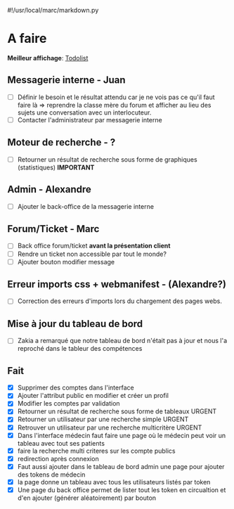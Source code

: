 #!/usr/local/marc/markdown.py


# A faire
**Meilleur affichage**: [Todolist](https://websiteofmarcpartensky.herokuapp.com/article/app-todolist)
    
## Messagerie interne - Juan
- [ ] Définir le besoin et le résultat attendu car je ne vois pas ce qu'il faut faire là 
  => reprendre la classe mère du forum et afficher au lieu des sujets une conversation avec un interlocuteur.
- [ ] Contacter l'administrateur par messagerie interne

## Moteur de recherche - ?
- [ ] Retourner un résultat de recherche sous forme de graphiques (statistiques) **IMPORTANT**

## Admin - Alexandre
  - [ ] Ajouter le back-office de la messagerie interne

## Forum/Ticket - Marc
- [ ] Back office forum/ticket **avant la présentation client**
- [ ] Rendre un ticket non accessible par tout le monde?
- [ ] Ajouter bouton modifier message

## Erreur imports css + webmanifest - (Alexandre?)
- [ ] Correction des erreurs d'imports lors du chargement des pages webs.

## Mise à jour du tableau de bord
- [ ] Zakia a remarqué que notre tableau de bord n'était pas à jour et nous l'a reproché dans le tableur des compétences
 
## Fait
- [x] Supprimer des comptes dans l'interface
- [x] Ajouter l'attribut public en modifier et créer un profil
- [x] Modifier les comptes par validation
- [x] Retourner un résultat de recherche sous forme de tableaux URGENT
- [x] Retourner un utilisateur par une recherche simple URGENT
- [x] Retrouver un utilisateur par une recherche multicritère URGENT
- [x] Dans l'interface médecin faut faire une page où le médecin peut voir un tableau avec tout ses patients
- [x] faire la recherche multi criteres sur les compte publics
- [x] redirection après connexion
- [x] Faut aussi ajouter dans le tableau de bord admin une page pour ajouter des tokens de médecin
- [x] la page donne un tableau avec tous les utilisateurs listés par token
- [x] Une page du back office permet de lister tout les token en circualtion et d'en ajouter (générer aléatoirement) par bouton
